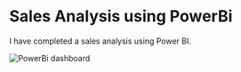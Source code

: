 # Sales Analysis using PowerBi
I have completed a sales analysis using Power BI.

![PowerBi dashboard](https://user-images.githubusercontent.com/81603467/208642892-b0b03e16-bf62-40db-b3bf-96896d64f881.png)

